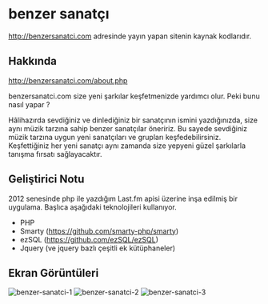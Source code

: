# benzer sanatçı
http://benzersanatci.com adresinde yayın yapan sitenin kaynak kodlarıdır.

## Hakkında
http://benzersanatci.com/about.php

benzersanatci.com size yeni şarkılar keşfetmenizde yardımcı olur. Peki bunu nasıl yapar ?

Hâlihazırda sevdiğiniz ve dinlediğiniz bir sanatçının ismini yazdığınızda, size aynı müzik tarzına sahip benzer sanatçılar öneririz. Bu sayede sevdiğiniz müzik tarzına uygun yeni sanatçıları ve grupları keşfedebilirsiniz. Keşfettiğiniz her yeni sanatçı aynı zamanda size yepyeni güzel şarkılarla tanışma fırsatı sağlayacaktır.

## Geliştirici Notu
2012 senesinde php ile yazdığım Last.fm apisi üzerine inşa edilmiş bir uygulama. Başlıca aşağıdaki teknolojileri kullanıyor.
- PHP
- Smarty (https://github.com/smarty-php/smarty)
- ezSQL (https://github.com/ezSQL/ezSQL)
- Jquery (ve jquery bazlı çeşitli ek kütüphaneler)

## Ekran Görüntüleri
![benzer-sanatci-1](http://guvensahin.com/wp-content/uploads/2018/10/benzer-sanatci-1.png)
![benzer-sanatci-2](http://guvensahin.com/wp-content/uploads/2018/10/benzer-sanatci-2.png)
![benzer-sanatci-3](http://guvensahin.com/wp-content/uploads/2018/10/benzer-sanatci-3.png)
